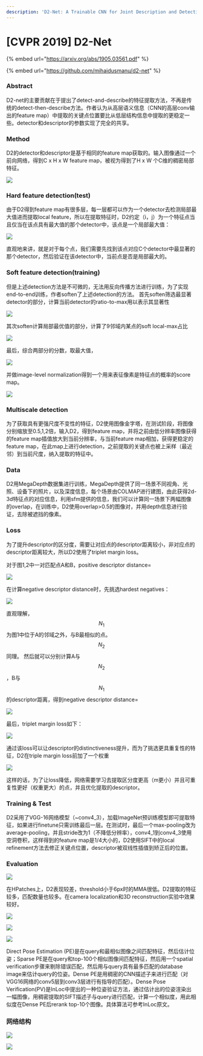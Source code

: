 ```yaml
---
description: 'D2-Net: A Trainable CNN for Joint Description and Detection of Local Features'
---
```


# \[CVPR 2019] D2-Net

{% embed url="https://arxiv.org/abs/1905.03561.pdf" %}

{% embed url="https://github.com/mihaidusmanu/d2-net" %}

### Abstract

D2-net的主要贡献在于提出了detect-and-describe的特征提取方法，不再是传统的detect-then-describe方法。作者认为从高层语义信息（CNN的高层conv输出的feature map）中提取的关键点位置要比从低层结构信息中提取的更稳定一些。detector和descriptor的参数实现了完全的共享。

### Method

D2的detector和descriptor是基于相同的feature map获取的。输入图像通过一个前向网络，得到C x H x W feature map，被视为得到了H x W 个C维的稠密局部特征。&#x20;

![](<../../.gitbook/assets/image (230).png>)

### Hard feature detection(test)

由于D2得到feature map有很多层，每一层都可以作为一个detector去检测局部最大值进而提取local feature，所以在提取特征时，D2约定（i，j）为一个特征点当且仅当在该点具有最大值的那个detector中，该点是一个局部最大值：&#x20;

![](<../../.gitbook/assets/image (1066).png>)

直观地来讲，就是对于每个点，我们需要先找到该点对应C个detector中最显著的那个detector，然后验证在该detector中，当前点是否是局部最大的。

### Soft feature detection(training)

但是上述detection方法是不可微的，无法用反向传播方法进行训练，为了实现end-to-end训练，作者soften了上述detection的方法。 首先soften筛选最显著detector的部分，计算当前detector的ratio-to-max用以表示其显著性&#x20;

![](<../../.gitbook/assets/image (525).png>)

其次soften计算局部最优值的部分，计算了9邻域内某点的soft local-max占比&#x20;

![](<../../.gitbook/assets/image (1072).png>)

最后，综合两部分的分数，取最大值，&#x20;

![](<../../.gitbook/assets/image (519).png>)

并做image-level normalization得到一个用来表征像素是特征点的概率的score map。&#x20;

![](<../../.gitbook/assets/image (1016).png>)

### Multiscale detection

为了获取具有更强尺度不变性的特征，D2使用图像金字塔，在测试阶段，将图像分别缩放至0.5,1,2倍，输入D2，得到feature map，并将之前由低分辨率图像获得的feature map插值放大到当前分辨率，与当前feature map相加，获得更稳定的feature map，在此map上进行detection，之前提取的关键点也被上采样（最近邻）到当前尺度，纳入提取的特征中。

### Data

D2用MegaDepth数据集进行训练，MegaDepth提供了同一场景不同视角、光照、设备下的照片，以及深度信息，每个场景由COLMAP进行建图，由此获得2d-3d特征点的对应信息，利用sfm提供的信息，我们可以计算同一场景下两幅图像的overlap，在训练中，D2使用overlap>0.5的图像对，并用depth信息进行验证，去除被遮挡的像素。

### Loss

为了提升descriptor的区分度，需要让对应点的descriptor距离较小，非对应点的descriptor距离较大，所以D2使用了triplet margin loss。

对于图1,2中一对匹配点A和B，positive descriptor distance=

![](<../../.gitbook/assets/image (819).png>)

在计算negative descriptor distance时，先挑选hardest negatives：&#x20;

![](<../../.gitbook/assets/image (1015).png>)

直观理解，$$N_1$$为图1中位于A的邻域之外，与B最相似的点。$$N_2$$同理。 然后就可以分别计算A与$$N_2$$，B与$$N_1$$的descriptor距离，得到negative descriptor distance=

![](<../../.gitbook/assets/image (312).png>)

最后，triplet margin loss如下：&#x20;

![](<../../.gitbook/assets/image (214).png>)

通过该loss可以让descriptor的distinctiveness提升，而为了挑选更具重复性的特征，D2在triple margin loss前加了一个权重&#x20;

![](<../../.gitbook/assets/image (15).png>)

这样的话，为了让loss降低，网络需要学习去提取区分度更高（m更小）并且可重复性更好（权重更大）的点，并且优化提取的descriptor。

### Training & Test

D2采用了VGG-16网络模型（\~conv4\_3），加载ImageNet预训练模型即可提取特征，如果进行finetune只需训练最后一层。在测试时，最后一个max-pooling改为average-pooling，并且stride改为1（不降低分辨率），conv4\_1到conv4\_3使用空洞卷积，这样得到的feature map是1/4大小的，D2使用SIFT中的local refinement方法去修正关键点位置，descriptor被双线性插值到矫正后的位置。

### Evaluation

![](<../../.gitbook/assets/image (692).png>)

在HPatches上，D2表现较差，threshold小于6px时的MMA很低。D2提取的特征较多，匹配数量也较多。在camera localization和3D reconstruction实验中效果较好。

![](../../.gitbook/assets/1638270072937.png)

![](<../../.gitbook/assets/image (6).png>)

![](../../.gitbook/assets/1638270107897.png)

Direct Pose Estimation (PE)是在query和最相似图像之间匹配特征，然后估计位姿；Sparse PE是在query和top-100个相似图像间匹配特征，然后用一个spatial verification步骤来剔除错误匹配，然后用与query具有最多匹配的database image来估计query的位姿。Dense PE是用稠密的CNN描述子来进行匹配（对VGG16网络的conv5层到conv3层进行有指导的匹配）。Dense Pose Verification(PV)是InLoc中提出的一种位姿验证方法，通过估计出的位姿渲染出一幅图像，用稠密提取的SIFT描述子与query进行匹配，计算一个相似度，用此相似度在Dense PE后rerank top-10个图像。具体算法可参考InLoc原文。

### 网络结构

![](../../.gitbook/assets/1638271129995.png)

![](../../.gitbook/assets/1638271102824.png)
